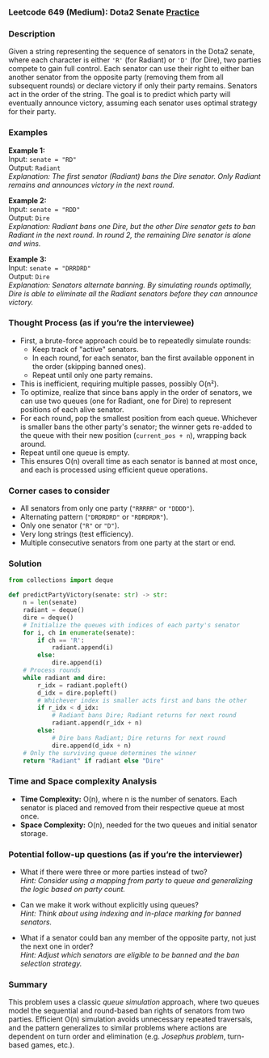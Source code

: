 ### Leetcode 649 (Medium): Dota2 Senate [Practice](https://leetcode.com/problems/dota2-senate)

### Description  
Given a string representing the sequence of senators in the Dota2 senate, where each character is either `'R'` (for Radiant) or `'D'` (for Dire), two parties compete to gain full control. Each senator can use their right to either ban another senator from the opposite party (removing them from all subsequent rounds) or declare victory if only their party remains. Senators act in the order of the string. The goal is to predict which party will eventually announce victory, assuming each senator uses optimal strategy for their party.

### Examples  

**Example 1:**  
Input: `senate = "RD"`  
Output: `Radiant`  
*Explanation: The first senator (Radiant) bans the Dire senator. Only Radiant remains and announces victory in the next round.*

**Example 2:**  
Input: `senate = "RDD"`  
Output: `Dire`  
*Explanation: Radiant bans one Dire, but the other Dire senator gets to ban Radiant in the next round. In round 2, the remaining Dire senator is alone and wins.*

**Example 3:**  
Input: `senate = "DRRDRD"`  
Output: `Dire`  
*Explanation: Senators alternate banning. By simulating rounds optimally, Dire is able to eliminate all the Radiant senators before they can announce victory.*

### Thought Process (as if you’re the interviewee)  
- First, a brute-force approach could be to repeatedly simulate rounds:
  - Keep track of "active" senators.
  - In each round, for each senator, ban the first available opponent in the order (skipping banned ones).
  - Repeat until only one party remains.
- This is inefficient, requiring multiple passes, possibly O(n²).
- To optimize, realize that since bans apply in the order of senators, we can use two queues (one for Radiant, one for Dire) to represent positions of each alive senator.
- For each round, pop the smallest position from each queue. Whichever is smaller bans the other party's senator; the winner gets re-added to the queue with their new position (`current_pos + n`), wrapping back around.
- Repeat until one queue is empty.
- This ensures O(n) overall time as each senator is banned at most once, and each is processed using efficient queue operations.

### Corner cases to consider  
- All senators from only one party (`"RRRRR"` or `"DDDD"`).
- Alternating pattern (`"DRDRDRD"` or `"RDRDRDR"`).
- Only one senator (`"R"` or `"D"`).
- Very long strings (test efficiency).
- Multiple consecutive senators from one party at the start or end.

### Solution

```python
from collections import deque

def predictPartyVictory(senate: str) -> str:
    n = len(senate)
    radiant = deque()
    dire = deque()
    # Initialize the queues with indices of each party's senator
    for i, ch in enumerate(senate):
        if ch == 'R':
            radiant.append(i)
        else:
            dire.append(i)
    # Process rounds
    while radiant and dire:
        r_idx = radiant.popleft()
        d_idx = dire.popleft()
        # Whichever index is smaller acts first and bans the other
        if r_idx < d_idx:
            # Radiant bans Dire; Radiant returns for next round
            radiant.append(r_idx + n)
        else:
            # Dire bans Radiant; Dire returns for next round
            dire.append(d_idx + n)
    # Only the surviving queue determines the winner
    return "Radiant" if radiant else "Dire"
```

### Time and Space complexity Analysis  

- **Time Complexity:** O(n), where n is the number of senators. Each senator is placed and removed from their respective queue at most once.
- **Space Complexity:** O(n), needed for the two queues and initial senator storage.

### Potential follow-up questions (as if you’re the interviewer)  

- What if there were three or more parties instead of two?  
  *Hint: Consider using a mapping from party to queue and generalizing the logic based on party count.*

- Can we make it work without explicitly using queues?  
  *Hint: Think about using indexing and in-place marking for banned senators.*

- What if a senator could ban any member of the opposite party, not just the next one in order?  
  *Hint: Adjust which senators are eligible to be banned and the ban selection strategy.*

### Summary
This problem uses a classic *queue simulation* approach, where two queues model the sequential and round-based ban rights of senators from two parties. Efficient O(n) simulation avoids unnecessary repeated traversals, and the pattern generalizes to similar problems where actions are dependent on turn order and elimination (e.g. *Josephus problem*, turn-based games, etc.).